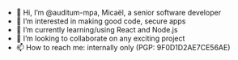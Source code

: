 - 👋 Hi, I’m @auditum-mpa, Micaël, a senior software developer
- 👀 I’m interested in making good code, secure apps
- 🌱 I’m currently learning/using React and Node.js
- 💞️ I’m looking to collaborate on any exciting project
- 📫 How to reach me: internally only (PGP: 9F0D1D2AE7CE56AE)

<!---
auditum-mpa/auditum-mpa is a ✨ special ✨ repository because its `README.md` (this file) appears on your GitHub profile.
You can click the Preview link to take a look at your changes.
--->
